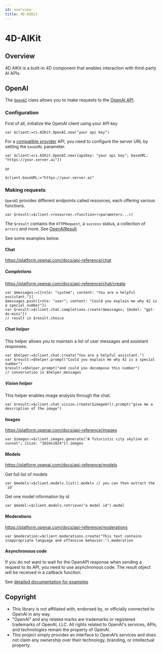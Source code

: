 ```yaml
---
id: overview
title: 4D-AIKit
---
```


# 4D-AIKit


## Overview

4D AIKit is a built-in 4D component that enables interaction with third-party AI APIs.

## OpenAI

The [`OpenAI`](Classes/OpenAI.md) class allows you to make requests to the [OpenAI API](https://platform.openai.com/docs/api-reference/).

### Configuration

First of all, initialize the OpenAI client using your API key

```4d
var $client:=cs.AIKit.OpenAI.new("your api key")
```

For a [compatible provider](compatible-openai.md) API, you need to configure the server URL by setting the `baseURL` parameter.

```4d
var $client:=cs.AIKit.OpenAI.new({apiKey: "your api key"; baseURL: "https://your.server.ai"})
```

or 

```4d
$client.baseURL:="https://your.server.ai"
```

### Making requests

`OpenAI` provides different endpoints called resources, each offering various functions.

```4d
var $result:=$client.<resource>.<function>(<parameters...>)
```

The `$result` contains the `HTTPRequest`, a `success` status, a collection of `errors` and more. See [OpenAIResult](Classes/OpenAIResult.md)

See some examples below.

#### Chat

https://platform.openai.com/docs/api-reference/chat

##### Completions

https://platform.openai.com/docs/api-reference/chat/create

```4d
var $messages:=[{role: "system"; content: "You are a helpful assistant."}]
$messages.push({role: "user"; content: "Could you explain me why 42 is a special number"})
var $result:=$client.chat.completions.create($messages; {model: "gpt-4o-mini"})
// result in $result.choice
```

##### Chat helper

This helper allows you to maintain a list of user messages and assistant responses.

```4d
var $helper:=$client.chat.create("You are a helpful assistant.")
var $result:=$helper.prompt("Could you explain me why 42 is a special number")
$result:=$helper.prompt("and could you decompose this number")
// conversation in $helper.messages
```

##### Vision helper

This helper enables image analysis through the chat.

```4d
var $result:=$client.chat.vision.create($imageUrl).prompt("give me a description of the image")
```

#### Images

https://platform.openai.com/docs/api-reference/images

```4d
var $images:=$client.images.generate("A futuristic city skyline at sunset"; {size: "1024x1024"}).images
```

#### Models

https://platform.openai.com/docs/api-reference/models

Get full list of models

```4d
var $models:=$client.models.list().models // you can then extract the `id`
```

Get one model information by id

```4d
var $model:=$client.models.retrieve("a model id").model
```

#### Moderations

https://platform.openai.com/docs/api-reference/moderations

```4d
var $moderation:=$client.moderations.create("This text contains inappropriate language and offensive behavior.").moderation
``` 

#### Asynchronous code

If you do not want to wait for the OpenAPI response when sending a request to its API, you need to use asynchronous code. The result object will be received in a callback function.

See [detailed documentation for examples](asynchronous-call.md)


## Copyright

- This library is not affiliated with, endorsed by, or officially connected to OpenAI in any way. 
- "OpenAI" and any related marks are trademarks or registered trademarks of OpenAI, LLC. All rights related to OpenAI's services, APIs, and technologies remain the property of OpenAI.
- This project simply provides an interface to OpenAI’s services and does not claim any ownership over their technology, branding, or intellectual property.

